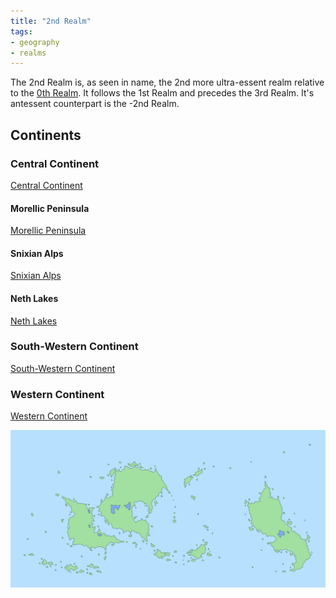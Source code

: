 ```yaml
---
title: "2nd Realm"
tags:
- geography
- realms
---
```

The 2nd Realm is, as seen in name, the 2nd more ultra-essent realm relative to the [0th Realm](https:/en.wikipedia.org/wiki/Earth). It follows the 1st Realm and precedes the 3rd Realm. It's antessent counterpart is the -2nd Realm.

## Continents
### Central Continent
[Central Continent](geography/2nd-realm/central-continent.md)

#### Morellic Peninsula
[Morellic Peninsula](geography/2nd-realm/central-continent/morellic-peninsula.md)

#### Snixian Alps
[Snixian Alps](geography/2nd-realm/central-continent/snixian-alps.md)

#### Neth Lakes
[Neth Lakes](geography/2nd-realm/central-continent/neth-lakes.md)

### South-Western Continent
[South-Western Continent](geography/2nd-realm/southwestern-continent.md)

### Western Continent
[Western Continent](geography/2nd-realm/western-continent.md)

![](images/map_of_2nd_realm.png)